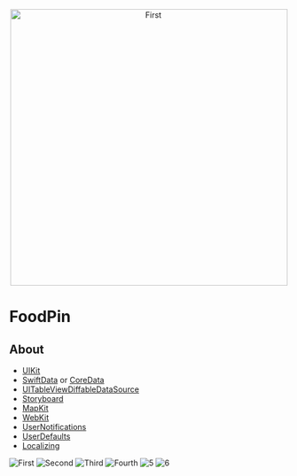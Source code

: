 <div  align="center">
    <img src="https://github.com/mrgsdev/AppCoda/assets/157994617/8d1997f5-7744-41a8-a704-acb1c445fcde" alt="First" width="500">
</div>

# FoodPin

## About
- [UIKit](https://developer.apple.com/documentation/uikit)
- [SwiftData](https://developer.apple.com/documentation/swiftdata) or [CoreData](https://developer.apple.com/documentation/coredata) 
- [UITableViewDiffableDataSource](https://developer.apple.com/documentation/uikit/uitableviewdiffabledatasource)
- [Storyboard](https://developer.apple.com/library/archive/documentation/General/Conceptual/Devpedia-CocoaApp/Storyboard.html)
- [MapKit](https://developer.apple.com/documentation/mapkit/)
- [WebKit](https://developer.apple.com/documentation/webkit)
- [UserNotifications](https://developer.apple.com/documentation/usernotifications)
- [UserDefaults](https://developer.apple.com/documentation/foundation/userdefaults)
- [Localizing](https://developer.apple.com/documentation/xcode/localizing-and-varying-text-with-a-string-catalog)


![First](https://github.com/mrgsdev/AppCoda/assets/157994617/3c5baba1-c099-4d17-ad0a-a8c878379921)
![Second](https://github.com/mrgsdev/AppCoda/assets/157994617/7ba31c39-989e-43fb-b792-1a1c75d2f97e)
![Third](https://github.com/mrgsdev/AppCoda/assets/157994617/909a5b60-447c-4efe-8139-94304a79e8e9)
![Fourth](https://github.com/mrgsdev/AppCoda/assets/157994617/c95abd74-c00d-4186-a00c-774d35a0f65e)
![5](https://github.com/mrgsdev/AppCoda/assets/157994617/e496f36b-128a-4005-949b-dd2e2df74d4c)
![6](https://github.com/mrgsdev/AppCoda/assets/157994617/78ea2e42-bbe8-4a13-9412-07efbd42a86d)
